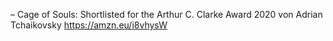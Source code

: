 – Cage of Souls: Shortlisted for the Arthur C. Clarke Award 2020 von Adrian Tchaikovsky
https://amzn.eu/i8vhysW